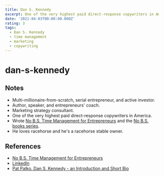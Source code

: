 ```yaml
---
title: Dan S. Kennedy
excerpt: One of the very highest paid direct-response copywriters in America.
date: '2021-04-03T00:00:00.000Z'
rating: 3
tags:
  - Dan S. Kennedy
  - time management
  - marketing
  - copywriting
---
```


# dan-s-kennedy

## Notes

* Multi-millionaire-from-scratch, serial entrepreneur, and active investor.
* Author, speaker, and entrepreneurs' coach.
* Marketing strategy consultant.
* One of the very highest paid direct-response copywriters in America.
* Wrote [No B.S. Time Management for Entrepreneurs](https://github.com/arantespp/arantespp.com/tree/b6972d031c3b14786c74e4cbe8941b4cc5f36c0f/books/no-bs-time-management-for-entrepreneurs/README.md) and the [No B.S. books series](https://shop.aer.io/entrepreneurbooks/cl/No_BS__Just_Success/9445).
* He loves racehorse and he's a racehorse stable owner.

## References

* [No B.S. Time Management for Entrepreneurs](https://github.com/arantespp/arantespp.com/tree/b6972d031c3b14786c74e4cbe8941b4cc5f36c0f/books/no-bs-time-management-for-entrepreneurs/README.md)
* [LinkedIn](https://www.linkedin.com/in/dankennedygkic/)
* [Pat Palko. Dan S. Kennedy - an Introduction and Short Bio](https://www.smallbusinessrainmaker.com/dan-kennedy-bio)

